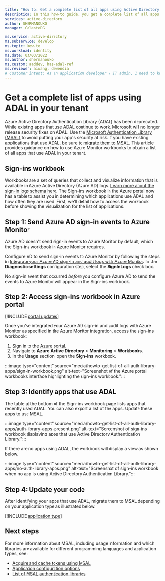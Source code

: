 ```yaml
---
title: "How to: Get a complete list of all apps using Active Directory Authentication Library (ADAL) in your tenant"
description: In this how-to guide, you get a complete list of all apps that are using ADAL in your tenant.
services: active-directory
author: SHERMANOUKO
manager: CelesteDG

ms.service: active-directory
ms.subservice: develop
ms.topic: how-to 
ms.workload: identity
ms.date: 03/03/2022
ms.author: shermanouko
ms.custom: aaddev, has-adal-ref
ms.reviewer: aiwang, dmwendia
# Customer intent: As an application developer / IT admin, I need to know / identify which of my apps are using ADAL.
---
```


# Get a complete list of apps using ADAL in your tenant

Azure Active Directory Authentication Library (ADAL) has been deprecated. While existing apps that use ADAL continue to work, Microsoft will no longer release security fixes on ADAL. Use the [Microsoft Authentication Library (MSAL)](/entra/msal/) to avoid putting your app's security at risk. If you have existing applications that use ADAL, be sure to [migrate them to MSAL](..\develop\msal-migration.md). This article provides guidance on how to use Azure Monitor workbooks to obtain a list of all apps that use ADAL in your tenant.

## Sign-ins workbook

Workbooks are a set of queries that collect and visualize information that is available in Azure Active Directory (Azure AD) logs. [Learn more about the sign-in logs schema here](../reports-monitoring/reference-azure-monitor-sign-ins-log-schema.md). The Sign-ins workbook in the Azure portal now has a table to assist you in determining which applications use ADAL and how often they are used. First, we’ll detail how to access the workbook before showing the visualization for the list of applications.

## Step 1: Send Azure AD sign-in events to Azure Monitor

Azure AD doesn't send sign-in events to Azure Monitor by default, which the Sign-ins workbook in Azure Monitor requires.

Configure AD to send sign-in events to Azure Monitor by following the steps in [Integrate your Azure AD sign-in and audit logs with Azure Monitor](../reports-monitoring/howto-integrate-activity-logs-with-log-analytics.md). In the **Diagnostic settings** configuration step, select the **SignInLogs** check box.

No sign-in event that occurred *before* you configure Azure AD to send the events to Azure Monitor will appear in the Sign-ins workbook.

## Step 2: Access sign-ins workbook in Azure portal

[!INCLUDE [portal updates](~/articles/active-directory/includes/portal-update.md)]

Once you've integrated your Azure AD sign-in and audit logs with Azure Monitor as specified in the Azure Monitor integration, access the sign-ins workbook:

   1. Sign in to the [Azure portal](https://portal.azure.com).
   1. Navigate to **Azure Active Directory** > **Monitoring** > **Workbooks**.
   1. In the **Usage** section, open the **Sign-ins** workbook.

   :::image type="content" source="media/howto-get-list-of-all-auth-library-apps/sign-in-workbook.png" alt-text="Screenshot of the Azure portal workbooks interface highlighting the sign-ins workbook.":::

## Step 3: Identify apps that use ADAL

The table at the bottom of the Sign-ins workbook page lists apps that recently used ADAL. You can also export a list of the apps. Update these apps to use MSAL.
    
:::image type="content" source="media/howto-get-list-of-all-auth-library-apps/auth-library-apps-present.png" alt-text="Screenshot of sign-ins workbook displaying apps that use Active Directory Authentication Library.":::
    
If there are no apps using ADAL, the workbook will display a view as shown below. 
    
:::image type="content" source="media/howto-get-list-of-all-auth-library-apps/no-auth-library-apps.png" alt-text="Screenshot of sign-ins workbook when no app is using Active Directory Authentication Library.":::

## Step 4: Update your code

After identifying your apps that use ADAL, migrate them to MSAL depending on your application type as illustrated below.

[!INCLUDE [application type](includes/adal-msal-migration.md)]

## Next steps

For more information about MSAL, including usage information and which libraries are available for different programming languages and application types, see:

- [Acquire and cache tokens using MSAL](msal-acquire-cache-tokens.md)
- [Application configuration options](msal-client-application-configuration.md)
- [List of MSAL authentication libraries](reference-v2-libraries.md)
